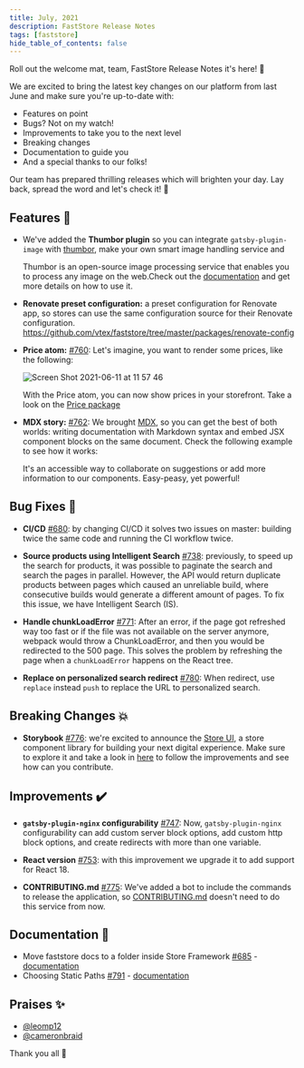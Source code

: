 ```yaml
---
title: July, 2021
description: FastStore Release Notes
tags: [faststore]
hide_table_of_contents: false
---
```


Roll out the welcome mat, team, FastStore Release Notes it's here! 🎉

We are excited to bring the latest key changes on our platform from last June and make sure you're up-to-date with:

- Features on point
- Bugs? Not on my watch!
- Improvements to take you to the next level
- Breaking changes
- Documentation to guide you
- And a special thanks to our folks!

Our team has prepared thrilling releases which will brighten your day. Lay back, spread the word and let's check it! 🚀

<!--truncate-->

## Features 🚀

- We've added the **Thumbor plugin** so you can integrate `gatsby-plugin-image` with [thumbor](http://thumbor.org/), make your own smart image handling service and

  Thumbor is an open-source image processing service that enables you to process any image on the web.Check out the [documentation](https://github.com/vtex/faststore/blob/master/packages/gatsby-plugin-thumbor/README.md) and get more details on how to use it.

- **Renovate preset configuration:** a preset configuration for Renovate app, so stores can use the same configuration source for their Renovate configuration. https://github.com/vtex/faststore/tree/master/packages/renovate-config

- **Price atom:** [#760](https://github.com/vtex/faststore/pull/760): Let's imagine, you want to render some prices, like the following:

  ![Screen Shot 2021-06-11 at 11 57 46](https://user-images.githubusercontent.com/8127610/121706732-48d47180-caac-11eb-8d56-80049b60f46f.png)

  With the Price atom, you can now show prices in your storefront. Take a look on the [Price package](https://github.com/vtex/faststore/tree/master/packages/store-ui/src/atoms/Price)

- **MDX story:** [#762](https://github.com/vtex/faststore/pull/762): We brought [MDX](https://storybook.js.org/docs/react/writing-docs/mdx), so you can get the best of both worlds: writing documentation with Markdown syntax and embed JSX component blocks on the same document. Check the following example to see how it works:

  It's an accessible way to collaborate on suggestions or add more information to our components. Easy-peasy, yet powerful!

## Bug Fixes 🐛

- **CI/CD** [#680](https://github.com/vtex/faststore/pull/680): by changing CI/CD it solves two issues on master: building twice the same code and running the CI workflow twice.

- **Source products using Intelligent Search** [#738](https://github.com/vtex/faststore/pull/738): previously, to speed up the search for products, it was possible to paginate the search and search the pages in parallel. However, the API would return duplicate products between pages which caused an unreliable build, where consecutive builds would generate a different amount of pages. To fix this issue, we have Intelligent Search (IS).

- **Handle chunkLoadError** [#771](https://github.com/vtex/faststore/pull/771): After an error, if the page got refreshed way too fast or if the file was not available on the server anymore, webpack would throw a ChunkLoadError, and then you would be redirected to the 500 page. This solves the problem by refreshing the page when a `chunkLoadError` happens on the React tree.

- **Replace on personalized search redirect** [#780](https://github.com/vtex/faststore/pull/780):
  When redirect, use `replace` instead `push` to replace the URL to personalized search.

## Breaking Changes 💥

- **Storybook** [#776](https://github.com/vtex/faststore/pull/776): we're excited to announce the [Store UI](https://storeui.netlify.app/), a store component library for building your next digital experience.
  Make sure to explore it and take a look in [here](https://github.com/vtex/faststore/tree/master/packages/store-ui) to follow the improvements and see how can you contribute.

## Improvements ✔️

- **`gatsby-plugin-nginx` configurability** [#747](https://github.com/vtex/faststore/pull/747): Now, `gatsby-plugin-nginx` configurability can add custom server block options, add custom http block options, and create redirects with more than one variable.

- **React version** [#753](https://github.com/vtex/faststore/pull/753): with this improvement we upgrade it to add support for React 18.

- **CONTRIBUTING.md** [#775](https://github.com/vtex/faststore/pull/775): We've added a bot to include the commands to release the application, so [CONTRIBUTING.md](https://github.com/vtex/faststore/blob/master/CONTRIBUTING.MD) doesn't need to do this service from now.

## Documentation 📑

- Move faststore docs to a folder inside Store Framework [#685](https://github.com/vtex/faststore/pull/685) - [documentation](https://github.com/vtex/faststore/blob/master/docs/e2e-testing.md)
- Choosing Static Paths [#791](https://github.com/vtex/faststore/pull/791) - [documentation](https://github.com/vtex/faststore/blob/master/docs/static-paths.md)

## Praises ✨

- [@leomp12](https://github.com/leomp12)
- [@cameronbraid](https://github.com/cameronbraid)

Thank you all 💪
